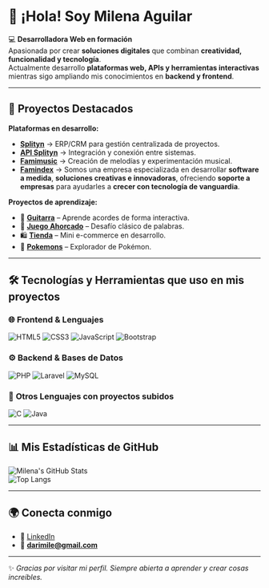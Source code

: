 # 👋 ¡Hola! Soy **Milena Aguilar**

💻 **Desarrolladora Web en formación**  
Apasionada por crear **soluciones digitales** que combinan **creatividad, funcionalidad y tecnología**.  
Actualmente desarrollo **plataformas web, APIs y herramientas interactivas** mientras sigo ampliando mis conocimientos en **backend y frontend**.

---

## 🚀 **Proyectos Destacados**  

**Plataformas en desarrollo:**  
- **[Splityn](https://splytin.com/)** → ERP/CRM para gestión centralizada de proyectos.  
- **[API Splityn](https://api.splytin.com/)** → Integración y conexión entre sistemas.  
- **[Famimusic](https://music.famindex.com/)** → Creación de melodías y experimentación musical.  
- **[Famindex](https://famindex.com/)** → Somos una empresa especializada en desarrollar **software a medida**, **soluciones creativas e innovadoras**, ofreciendo **soporte a empresas** para ayudarles a **crecer con tecnología de vanguardia**.  

**Proyectos de aprendizaje:**  
- 🎸 **[Guitarra](https://cool-phoenix-cbbc70.netlify.app/)** – Aprende acordes de forma interactiva.  
- 🧩 **[Juego Ahorcado](https://mi-primer-juego-mile.netlify.app/)** – Desafío clásico de palabras.  
- 🛍️ **[Tienda](https://quiet-dasik-c8d7ba.netlify.app/)** – Mini e-commerce en desarrollo.  
- 🐾 **[Pokemons](https://fancy-alpaca-94d916.netlify.app/pokemons)** – Explorador de Pokémon.  

---

## 🛠️ **Tecnologías y Herramientas que uso en mis proyectos**  

### 🌐 **Frontend & Lenguajes**  
![HTML5](https://img.shields.io/badge/HTML5-E34F26?style=for-the-badge&logo=html5&logoColor=white)
![CSS3](https://img.shields.io/badge/CSS3-1572B6?style=for-the-badge&logo=css3&logoColor=white)
![JavaScript](https://img.shields.io/badge/JavaScript-F7DF1E?style=for-the-badge&logo=javascript&logoColor=black)
![Bootstrap](https://img.shields.io/badge/Bootstrap-7952B3?style=for-the-badge&logo=bootstrap&logoColor=white)

### ⚙️ **Backend & Bases de Datos**  
![PHP](https://img.shields.io/badge/PHP-777BB4?style=for-the-badge&logo=php&logoColor=white)
![Laravel](https://img.shields.io/badge/Laravel-FF2D20?style=for-the-badge&logo=laravel&logoColor=white)
![MySQL](https://img.shields.io/badge/MySQL-4479A1?style=for-the-badge&logo=mysql&logoColor=white)

### 🧰 **Otros Lenguajes con proyectos subidos**  
![C](https://img.shields.io/badge/C-A8B9CC?style=for-the-badge&logo=c&logoColor=black)
![Java](https://img.shields.io/badge/Java-007396?style=for-the-badge&logo=java&logoColor=white)

---

## 📊 **Mis Estadísticas de GitHub**  

![Milena's GitHub Stats](https://github-readme-stats.vercel.app/api?username=milenaap&show_icons=true&theme=radical)  
![Top Langs](https://github-readme-stats.vercel.app/api/top-langs/?username=milenaap&layout=compact&theme=radical)  

---

## 🌍 **Conecta conmigo**  
- 💼 [LinkedIn](https://www.linkedin.com/in/milena-a-393b0b14b/)  
- 📧 **darimile@gmail.com**  

---

✨ *Gracias por visitar mi perfil. Siempre abierta a aprender y crear cosas increíbles.*  
